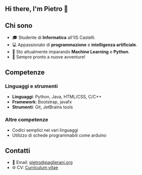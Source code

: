 ## Hi there, I'm Pietro 👋
## Chi sono
- 🎓 Studente di **Informatica** all'IIS Castelli.
- 💻 Appassionato di **programmazione** e **intelligenza artificiale**.
- 🌱 Sto attualmente imparando **Machine Learning** e **Python**.
- 🚀 Sempre pronto a nuove avventure!

## Competenze
### Linguaggi e strumenti
- **Linguaggi**: Python, Java, HTML/CSS, C/C++
- **Framework**: Bootstrap, javafx
- **Strumenti**: Git, JetBrains tools

### Altre competenze
- Codici semplici nei vari linguaggi
- Utilizzo di schede programmabili come arduino

## Contatti
- 📧 Email: [pietro@paglierani.org](mailto:pietro@paglierani.org)
- 🌐 CV: [Curriculum vitae](https://paglieranipietro.github.io/curriculum/)
